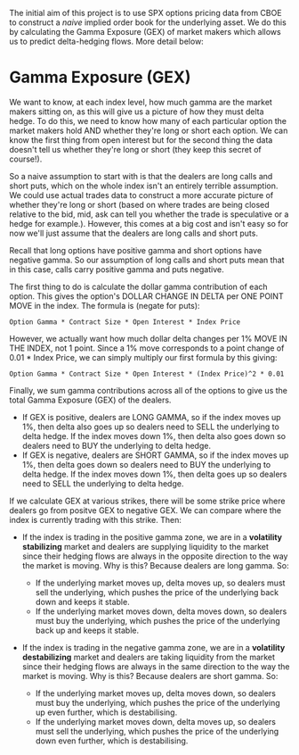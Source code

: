 The initial aim of this project is to use SPX options pricing data from CBOE to construct a _naive_ implied order book for the underlying asset. We do this by calculating the Gamma Exposure (GEX) of market makers which allows us to predict delta-hedging flows. More detail below: 

# Gamma Exposure (GEX)
We want to know, at each index level, how much gamma are the market makers sitting on, as this will give us a picture of how they must delta hedge. To do this, we need to know how many of each particular option the market makers hold AND whether they're long or short each option. We can know the first thing from open interest but for the second thing the data doesn't tell us whether they're long or short (they keep this secret of course!).

So a naive assumption to start with is that the dealers are long calls and short puts, which on the whole index isn't an entirely terrible assumption. We could use actual trades data to construct a more accurate picture of whether they're long or short (based on where trades are being closed relative to the bid, mid, ask can tell you whether the trade is speculative or a hedge for example.). However, this comes at a big cost and isn't easy so for now we'll just assume that the dealers are long calls and short puts.

Recall that long options have positive gamma and short options have negative gamma. So our assumption of long calls and short puts mean that in this case, calls carry positive gamma and puts negative.

The first thing to do is calculate the dollar gamma contribution of each option. This gives the option's DOLLAR CHANGE IN DELTA per ONE POINT MOVE in the index. The formula is (negate for puts):

    Option Gamma * Contract Size * Open Interest * Index Price
    
However, we actually want how much dollar delta changes per 1% MOVE IN THE INDEX, not 1 point. Since a 1% move corresponds to a point change of 0.01 * Index Price, we can simply multiply our first formula by this giving:

    Option Gamma * Contract Size * Open Interest * (Index Price)^2 * 0.01

Finally, we sum gamma contributions across all of the options to give us the total Gamma Exposure (GEX) of the dealers.

* If GEX is positive, dealers are LONG GAMMA, so if the index moves up 1%, then delta also goes up so dealers need to SELL the underlying to delta hedge. If the index moves down 1%, then delta also goes down so dealers need to BUY the underlying to delta hedge.
* If GEX is negative, dealers are SHORT GAMMA, so if the index moves up 1%, then delta goes down so dealers need to BUY the underlying to delta hedge. If the index moves down 1%, then delta goes up so dealers need to SELL the underlying to delta hedge.

If we calculate GEX at various strikes, there will be some strike price where dealers go from positve GEX to negative GEX. We can compare where the index is currently trading with this strike. Then:
* If the index is trading in the positive gamma zone, we are in a **volatility stabilizing** market and dealers are supplying liquidity to the market since their hedging flows are always in the opposite direction to the way the market is moving. Why is this? Because dealers are long gamma. So:
    * If the underlying market moves up, delta moves up, so dealers must sell the underlying, which pushes the price of the underlying back down and keeps it stable.
    * If the underlying market moves down, delta moves down, so dealers must buy the underlying, which pushes the price of the underlying back up and keeps it stable.

* If the index is trading in the negative gamma zone, we are in a **volatility destabilizing** market and dealers are taking liquidity from the market since their hedging flows are always in the same direction to the way the market is moving. Why is this? Because dealers are short gamma. So:
    * If the underlying market moves up, delta moves down, so dealers must buy the underlying, which pushes the price of the underlying up even further, which is destabilising.
    * If the underlying market moves down, delta moves up, so dealers must sell the underlying, which pushes the price of the underlying down even further, which is destabilising.
